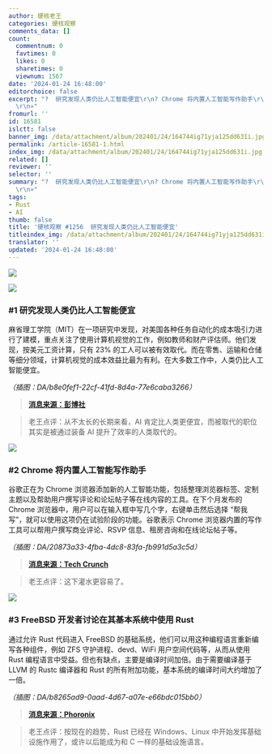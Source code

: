 ```yaml
---
author: 硬核老王
categories: 硬核观察
comments_data: []
count:
  commentnum: 0
  favtimes: 0
  likes: 0
  sharetimes: 0
  viewnum: 1567
date: '2024-01-24 16:48:00'
editorchoice: false
excerpt: "?  研究发现人类仍比人工智能便宜\r\n? Chrome 将内置人工智能写作助手\r\n? FreeBSD 开发者讨论在其基本系统中使用 Rust\r\n»
  \r\n»"
fromurl: ''
id: 16581
islctt: false
banner_img: /data/attachment/album/202401/24/164744ig71yja125dd631i.jpg
permalink: /article-16581-1.html
index_img: /data/attachment/album/202401/24/164744ig71yja125dd631i.jpg
related: []
reviewer: ''
selector: ''
summary: "?  研究发现人类仍比人工智能便宜\r\n? Chrome 将内置人工智能写作助手\r\n? FreeBSD 开发者讨论在其基本系统中使用 Rust\r\n»
  \r\n»"
tags:
- Rust
- AI
thumb: false
title: '硬核观察 #1256  研究发现人类仍比人工智能便宜'
titleindex_img: /data/attachment/album/202401/24/164744ig71yja125dd631i.jpg
translator: ''
updated: '2024-01-24 16:48:00'
---
```


![](/data/attachment/album/202401/24/164744ig71yja125dd631i.jpg)


![](/data/attachment/album/202401/24/164755ujrjgwdjgg1l4rd4.png)


### #1 研究发现人类仍比人工智能便宜


麻省理工学院（MIT）在一项研究中发现，对美国各种任务自动化的成本吸引力进行了建模，重点关注了使用计算机视觉的工作，例如教师和财产评估师。他们发现，按美元工资计算，只有 23% 的工人可以被有效取代。而在零售、运输和仓储等细分领域，计算机视觉的成本效益比最为有利。在大多数工作中，人类仍比人工智能便宜。


*（插图：DA/b8e0fef1-22cf-41fd-8d4a-77e6caba3266）*



> 
> **[消息来源：彭博社](https://www.bloomberg.com/news/articles/2024-01-22/humans-still-cheaper-than-ai-in-vast-majority-of-jobs-mit-finds)**
> 
> 
> 



> 
> 老王点评：从不太长的长期来看，AI 肯定比人类更便宜，而被取代的职位其实是被通过装备 AI 提升了效率的人类取代的。
> 
> 
> 


![](/data/attachment/album/202401/24/164811vni4iisa42ba9s7b.png)


### #2 Chrome 将内置人工智能写作助手


谷歌正在为 Chrome 浏览器添加新的人工智能功能，包括整理浏览器标签、定制主题以及帮助用户撰写评论和论坛帖子等在线内容的工具。在下个月发布的 Chrome 浏览器中，用户可以在输入框中写几个字，右键单击然后选择 “帮我写”，就可以使用这项仍在试验阶段的功能。谷歌表示 Chrome 浏览器内置的写作工具可以帮用户撰写商业评论、RSVP 信息、租房咨询和在线论坛帖子等。


*（插图：DA/20873a33-4fba-4dc8-83fa-fb991d5a3c5d）*



> 
> **[消息来源：Tech Crunch](https://techcrunch.com/2024/01/23/google-chrome-gains-ai-features-including-a-writing-helper-theme-creator-and-tab-organizer/)**
> 
> 
> 



> 
> 老王点评：这下灌水更容易了。
> 
> 
> 


![](/data/attachment/album/202401/24/164833kyxb1xg6qkbcgxd1.png)


### #3 FreeBSD 开发者讨论在其基本系统中使用 Rust


通过允许 Rust 代码进入 FreeBSD 的基础系统，他们可以用这种编程语言重新编写各种组件，例如 ZFS 守护进程、devd、WiFi 用户空间代码等，从而从使用 Rust 编程语言中受益。但也有缺点，主要是编译时间加倍。由于需要编译基于 LLVM 的 Rustc 编译器和 Rust 的所有附加功能，基本系统的编译时间大约增加了一倍。


*（插图：DA/b8265ad9-0aad-4d67-a07e-e66bdc015bb0）*



> 
> **[消息来源：Phoronix](https://www.phoronix.com/news/FreeBSD-Considers-Rust-Base)**
> 
> 
> 



> 
> 老王点评：按现在的趋势，Rust 已经在 Windows、Linux 中开始发挥基础设施作用了，或许以后能成为和 C 一样的基础设施语言。
> 
> 
>